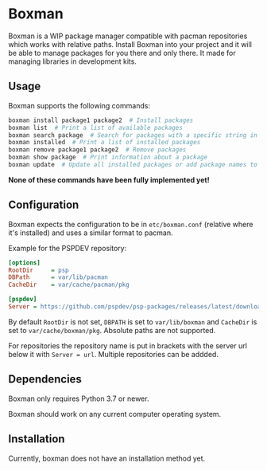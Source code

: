 # Boxman

Boxman is a WIP package manager compatible with pacman repositories which works with relative paths. Install Boxman into your project and it will be able to manage packages for you there and only there. It made for managing libraries in development kits.

## Usage

Boxman supports the following commands:

```bash
boxman install package1 package2  # Install packages
boxman list  # Print a list of available packages
boxman search package  # Search for packages with a specific string in their name
boxman installed  # Print a list of installed packages
boxman remove package1 package2  # Remove packages
boxman show package  # Print information about a package
boxman update  # Update all installed packages or add package names to update specific ones
```

**None of these commands have been fully implemented yet!**

## Configuration

Boxman expects the configuration to be in `etc/boxman.conf` (relative where it's installed) and uses a similar format to pacman.

Example for the PSPDEV repository:
```ini
[options]
RootDir     = psp
DBPath      = var/lib/pacman
CacheDir    = var/cache/pacman/pkg

[pspdev]
Server = https://github.com/pspdev/psp-packages/releases/latest/download/
```

By default `RootDir` is not set, `DBPATH` is set to `var/lib/boxman` and `CacheDir` is set to `var/cache/boxman/pkg`. Absolute paths are not supported.

For repositories the repository name is put in brackets with the server url below it with `Server = url`. Multiple repositories can be addded.

## Dependencies

Boxman only requires Python 3.7 or newer.

Boxman should work on any current computer operating system.

## Installation

Currently, boxman does not have an installation method yet.
